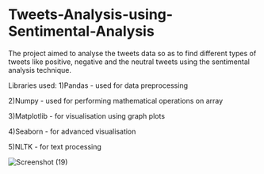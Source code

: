 # Tweets-Analysis-using-Sentimental-Analysis
The project aimed to analyse the tweets data so as to find different types of tweets like positive, negative and the neutral tweets using the sentimental analysis technique.

Libraries used:
1)Pandas - used for data preprocessing

2)Numpy - used for performing mathematical operations on array

3)Matplotlib - for visualisation using graph plots

4)Seaborn - for advanced visualisation

5)NLTK - for text processing

![Screenshot (19)](https://github.com/Kunalsrp/Tweets-Analysis-using-Sentimental-Analysis/assets/114215678/3327ef70-3170-446a-a26b-e7baf36f64b2)

